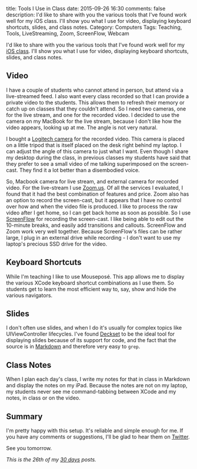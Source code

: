 title: Tools I Use in Class
date: 2015-09-26 16:30
comments: false
description: I'd like to share with you the various tools that I've found work well for my iOS class. I'll show you what I use for video, displaying keyboard shortcuts, slides, and class notes.
Category: Computers
Tags: Teaching, Tools, LiveStreaming, Zoom, ScreenFlow, Webcam

I'd like to share with you the various tools that I've found work well for my [iOS class][class]. I'll show you what I use for video, displaying keyboard shortcuts, slides, and class notes.

<!-- more -->

## Video 

I have a couple of students who cannot attend in person, but attend via a live-streamed feed. I also want every class recorded so that I can provide a private video to the students. This allows them to refresh their memory or 
catch up on classes that they couldn't attend. So I need two cameras, one for the live stream, and one for the recorded video. I decided to use the camera on my MacBook for the live stream, because I don't like how the video appears, looking up at me. The angle is not very natural. 

I bought a [Logitech camera][webcam] for the recorded video. This camera is placed on a little tripod that is itself placed on the desk right behind my laptop. I can adjust the angle of this camera to just what I want. Even though I share my desktop during the class, in previous classes my students have said that they prefer to see a small video of me talking superimposed on the screen-cast. They find it a lot better than a disembodied voice. 

So, Macbook camera for live stream, and external camera for recorded video. For the live-stream I use [Zoom.us][zoom]. Of all the services I evaluated, I found that it had the best combination of features and price. Zoom also has an option to record the screen-cast, but it appears that I have no control over how and when the video file is produced. I like to process the raw video after I get home, so I can get back home as soon as possible. So I use [ScreenFlow][screenflow] for recording the screen-cast. I like being able to edit out the 10-minute breaks, and easily add transitions and callouts. ScreenFlow and Zoom work very well together. Because ScreenFlow's files can be rather large, I plug in an external drive while recording - I don't want to use my laptop's precious SSD drive for the video. 

## Keyboard Shortcuts

While I'm teaching I like to use Mouseposé. This app allows me to display the various XCode keyboard shortcut combinations as I use them. So students get to learn the most efficient way to, say, show and hide the various navigators. 

## Slides

I don't often use slides, and when I do it's usually for complex topics like UIViewController lifecycles. I've found [Deckset][deckset] to be the ideal tool for displaying slides because of its support for code, and the fact that the source is in [Markdown][markdown] and therefore very easy to `grep`. 

## Class Notes

When I plan each day's class, I write my notes for that in class in Markdown and display the notes on my iPad. Because the notes are not on my laptop, my students never see me command-tabbing between XCode and my notes, in class or on the video. 

## Summary

I'm pretty happy with this setup. It's reliable and simple enough for me.  If you have any comments or suggestions, I'll be glad to hear them on [Twitter][twitter]. 

See you tomorrow.

_This is the 26th of my [30 days][] posts._

[30 days]: /2015/08/31/30-days/
[webcam]: http://www.amazon.com/gp/product/B004YW7WCY
[class]: https://aijaz.net/2015/09/18/giving-back/
[mousepose]: http://boinx.com/mousepose/overview/
[screenflow]: http://www.telestream.net/screenflow/overview.htm
[zoom]: http://zoom.us/
[markdown]: http://daringfireball.net/projects/markdown/
[twitter]: https://twitter.com/_aijaz_
[deckset]: http://www.decksetapp.com/
